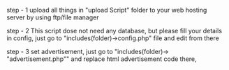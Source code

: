 step - 1
upload all things in "upload Script" folder to your web hosting server by using ftp/file manager

step - 2
This script dose not need any database, but please fill your details in config, just go to "includes(folder)->config.php" file and edit from there

step - 3
set advertisement, just go to "includes(folder)-> "advertisement.php"" and replace html advertisement code there,